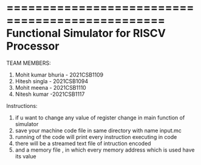    ================================================
   Functional Simulator for RISCV Processor   
   ================================================
TEAM MEMBERS:
1) Mohit kumar bhuria - 2021CSB1109
2) Hitesh singla - 2021CSB1094
3) Mohit meena - 2021CSB1110
4) Nitesh kumar -2021CSB1117

Instructions:
1) if u want to change any value of register change in main function of simulator
2) save your machine code file in same directory with name input.mc
3) running of the code will print every instruction executing in code
4) there will be a streamed text file of intruction encoded
5) and a memory file , in which every memory address which is used have its value

